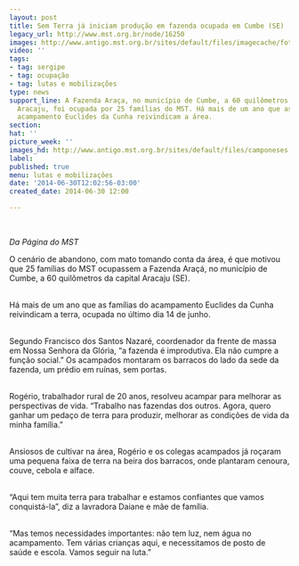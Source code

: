 ```yaml
---
layout: post
title: Sem Terra já iniciam produção em fazenda ocupada em Cumbe (SE)
legacy_url: http://www.mst.org.br/node/16250
images: http://www.antigo.mst.org.br/sites/default/files/imagecache/foto_destaque/camponeses.jpg
video: ''
tags:
- tag: sergipe
- tag: ocupação
- tag: lutas e mobilizações
type: news
support_line: A Fazenda Araça, no município de Cumbe, a 60 quilômetros da capital
  Aracaju, foi ocupada por 25 famílias do MST. Há mais de um ano que as famílias do
  acampamento Euclides da Cunha reivindicam a área.
section: 
hat: ''
picture_week: ''
images_hd: http://www.antigo.mst.org.br/sites/default/files/camponeses.jpg
label: 
published: true
menu: lutas e mobilizações
date: '2014-06-30T12:02:56-03:00'
created_date: 2014-06-30 12:00

---
```

<p>&nbsp;</p><p><em>Da Página do MST<br></em></p><p>O cenário de abandono, com mato tomando conta da área, é que motivou que 25 famílias do MST ocupassem a Fazenda Araçá, no município de Cumbe, a 60 quilômetros da capital Aracaju (SE).</p><p><br>Há mais de um ano que as famílias do acampamento Euclides da Cunha reivindicam a terra, ocupada no último dia 14 de junho.</p><p><br>Segundo Francisco dos Santos Nazaré, coordenador da frente de massa em Nossa Senhora da Glória, “a fazenda é improdutiva. Ela não cumpre a função social.” Os acampados montaram os barracos do lado da sede da fazenda, um prédio em ruínas, sem portas.</p><p><br>Rogério, trabalhador rural de 20 anos, resolveu acampar para melhorar as perspectivas de vida. “Trabalho nas fazendas dos outros. Agora, quero ganhar um pedaço de terra para produzir, melhorar as condições de vida da minha família.”&nbsp;</p><p><br>Ansiosos de cultivar na área, Rogério e os colegas acampados já roçaram uma pequena faixa de terra na beira dos barracos, onde plantaram cenoura, couve, cebola e alface.</p><p><br>“Aqui tem muita terra para trabalhar e estamos confiantes que vamos conquistá-la”, diz a lavradora Daiane e mãe de família.&nbsp;</p><p><br>“Mas temos necessidades importantes: não tem luz, nem água no acampamento. Tem várias crianças aqui, e necessitamos de posto de saúde e escola. Vamos seguir na luta.”</p><p>&nbsp;</p>
